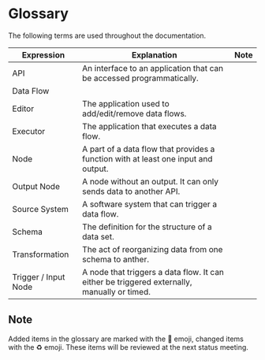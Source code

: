 # Glossary

The following terms are used throughout the documentation.

| Expression           | Explanation                                                                                 | Note |
| -------------------- | ------------------------------------------------------------------------------------------- | ---- |
| API                  | An interface to an application that can be accessed programmatically.                       |      |
| Data Flow            |                                                                                             |      |
| Editor               | The application used to add/edit/remove data flows.                                         |      |
| Executor             | The application that executes a data flow.                                                  |      |
| Node                 | A part of a data flow that provides a function with at least one input and output.          |      |
| Output Node          | A node without an output. It can only sends data to another API.                            |      |
| Source System        | A software system that can trigger a data flow.                                             |      |
| Schema               | The definition for the structure of a data set.                                             |      |
| Transformation       | The act of reorganizing data from one schema to anther.                                     |      |
| Trigger / Input Node | A node that triggers a data flow. It can either be triggered externally, manually or timed. |      |


## Note

Added items in the glossary are marked with the 🚀 emoji, changed items with the ♻️ emoji. These items will be reviewed at the next status meeting.
